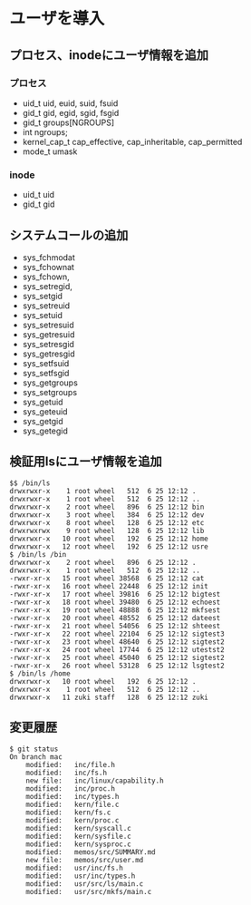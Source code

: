 # ユーザを導入

## プロセス、inodeにユーザ情報を追加

### プロセス

- uid_t uid, euid, suid, fsuid
- gid_t gid, egid, sgid, fsgid
- gid_t groups[NGROUPS]
- int ngroups;
- kernel_cap_t cap_effective, cap_inheritable, cap_permitted
- mode_t umask

### inode

- uid_t uid
- gid_t gid

## システムコールの追加

- sys_fchmodat
- sys_fchownat
- sys_fchown,
- sys_setregid,
- sys_setgid
- sys_setreuid
- sys_setuid
- sys_setresuid
- sys_getresuid
- sys_setresgid
- sys_getresgid
- sys_setfsuid
- sys_setfsgid
- sys_getgroups
- sys_setgroups
- sys_getuid
- sys_geteuid
- sys_getgid
- sys_getegid

## 検証用lsにユーザ情報を追加

```
$$ /bin/ls
drwxrwxr-x    1 root wheel   512  6 25 12:12 .
drwxrwxr-x    1 root wheel   512  6 25 12:12 ..
drwxrwxr-x    2 root wheel   896  6 25 12:12 bin
drwxrwxr-x    3 root wheel   384  6 25 12:12 dev
drwxrwxr-x    8 root wheel   128  6 25 12:12 etc
drwxrwxrwx    9 root wheel   128  6 25 12:12 lib
drwxrwxr-x   10 root wheel   192  6 25 12:12 home
drwxrwxr-x   12 root wheel   192  6 25 12:12 usre
$ /bin/ls /bin
drwxrwxr-x    2 root wheel   896  6 25 12:12 .
drwxrwxr-x    1 root wheel   512  6 25 12:12 ..
-rwxr-xr-x   15 root wheel 38568  6 25 12:12 cat
-rwxr-xr-x   16 root wheel 22448  6 25 12:12 init
-rwxr-xr-x   17 root wheel 39816  6 25 12:12 bigtest
-rwxr-xr-x   18 root wheel 39480  6 25 12:12 echoest
-rwxr-xr-x   19 root wheel 48888  6 25 12:12 mkfsest
-rwxr-xr-x   20 root wheel 48552  6 25 12:12 dateest
-rwxr-xr-x   21 root wheel 54056  6 25 12:12 shteest
-rwxr-xr-x   22 root wheel 22104  6 25 12:12 sigtest3
-rwxr-xr-x   23 root wheel 48640  6 25 12:12 sigtest2
-rwxr-xr-x   24 root wheel 17744  6 25 12:12 utestst2
-rwxr-xr-x   25 root wheel 45040  6 25 12:12 sigtest2
-rwxr-xr-x   26 root wheel 53128  6 25 12:12 lsgtest2
$ /bin/ls /home
drwxrwxr-x   10 root wheel   192  6 25 12:12 .
drwxrwxr-x    1 root wheel   512  6 25 12:12 ..
drwxrwxr-x   11 zuki staff   128  6 25 12:12 zuki
```

## 変更履歴

```
$ git status
On branch mac
	modified:   inc/file.h
	modified:   inc/fs.h
	new file:   inc/linux/capability.h
	modified:   inc/proc.h
	modified:   inc/types.h
	modified:   kern/file.c
	modified:   kern/fs.c
	modified:   kern/proc.c
	modified:   kern/syscall.c
	modified:   kern/sysfile.c
	modified:   kern/sysproc.c
	modified:   memos/src/SUMMARY.md
	new file:   memos/src/user.md
	modified:   usr/inc/fs.h
	modified:   usr/inc/types.h
	modified:   usr/src/ls/main.c
	modified:   usr/src/mkfs/main.c
```
